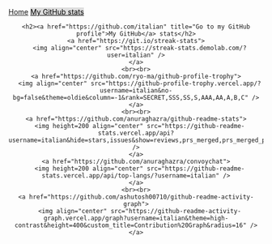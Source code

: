 <head>
    <link rel="stylesheet" href="../styles/main.css">
</head>
<body>

<nav class="navbar">
    <a href="https://italian.github.io">Home</a>
    <!-- <a href="#news">News</a> -->
    <!-- <a href="#contact">Contact Me</a> -->
    <a href="html/github_stats.html" style="background-color: #ddd; color: black;">My GitHub stats</a>
</nav>

<div align="center">

    <h2><a href="https://github.com/italian" title="Go to my GitHub profile">My GitHub</a> stats</h2>
    <a href="https://git.io/streak-stats">
      <img align="center" src="https://streak-stats.demolab.com/?user=italian" />
    </a>
    <br><br>
    <a href="https://github.com/ryo-ma/github-profile-trophy">
      <img align="center" src="https://github-profile-trophy.vercel.app/?username=italian&no-bg=false&theme=oldie&column=-1&rank=SECRET,SSS,SS,S,AAA,AA,A,B,C" />
    </a>
    <br><br>
    <a href="https://github.com/anuraghazra/github-readme-stats">
      <img height=200 align="center" src="https://github-readme-stats.vercel.app/api?username=italian&hide=stars,issues&show=reviews,prs_merged,prs_merged_percentage&show_icons=true&theme=swift" />
    </a>
    <a href="https://github.com/anuraghazra/convoychat">
      <img height=200 align="center" src="https://github-readme-stats.vercel.app/api/top-langs/?username=italian" />
    </a>
    <br><br>
    <a href="https://github.com/ashutosh00710/github-readme-activity-graph">
      <img align="center" src="https://github-readme-activity-graph.vercel.app/graph?username=italian&theme=high-contrast&height=400&custom_title=Contribution%20Graph&radius=16" />
    </a>
      
  </div>

  </body>